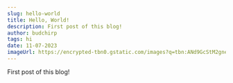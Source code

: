 ```yaml
---
slug: hello-world
title: Hello, World!
description: First post of this blog!
author: budchirp
tags: hi
date: 11-07-2023
imageUrl: https://encrypted-tbn0.gstatic.com/images?q=tbn:ANd9GcStM2gnexXJimFUwLEMHJN9b7-v1lMoWypa8Q&usqp=CAU
---
```


First post of this blog!
